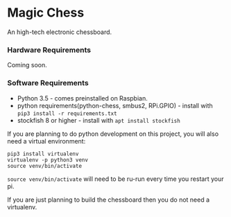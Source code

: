 # Magic Chess

An high-tech electronic chessboard.

### Hardware Requirements

Coming soon.

### Software Requirements

+ Python 3.5 - comes preinstalled on Raspbian.
+ python requirements(python-chess, smbus2, RPi.GPIO) - install with `pip3 install -r requirements.txt`
+ stockfish 8 or higher - install with `apt install stockfish`

If you are planning to do python development on this project, you will also need a virtual environment: 

    pip3 install virtualenv
    virtualenv -p python3 venv
    source venv/bin/activate

`source venv/bin/activate` will need to be ru-run every time you restart your pi.

If you are just planning to build the chessboard then you do not need a virtualenv.


